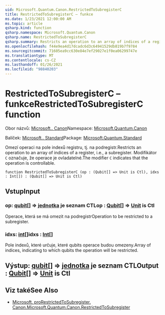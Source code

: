 ```yaml
---
uid: Microsoft.Quantum.Canon.RestrictedToSubregisterC
title: RestrictedToSubregisterC – funkce
ms.date: 1/23/2021 12:00:00 AM
ms.topic: article
qsharp.kind: function
qsharp.namespace: Microsoft.Quantum.Canon
qsharp.name: RestrictedToSubregisterC
qsharp.summary: Restricts an operation to an array of indices of a register, i.e., a subregister. The modifier `C` indicates that the operation is controllable.
ms.openlocfilehash: f44e9ea4d17dcadc6d3c64941529db819b7f9784
ms.sourcegitcommit: 71605ea9cc630e84e7ef29027e1f0ea06299747e
ms.translationtype: MT
ms.contentlocale: cs-CZ
ms.lasthandoff: 01/26/2021
ms.locfileid: "98840203"
---
```

# <a name="restrictedtosubregisterc-function"></a><span data-ttu-id="52abd-102">RestrictedToSubregisterC – funkce</span><span class="sxs-lookup"><span data-stu-id="52abd-102">RestrictedToSubregisterC function</span></span>

<span data-ttu-id="52abd-103">Obor názvů: [Microsoft.. Canon](xref:Microsoft.Quantum.Canon)</span><span class="sxs-lookup"><span data-stu-id="52abd-103">Namespace: [Microsoft.Quantum.Canon](xref:Microsoft.Quantum.Canon)</span></span>

<span data-ttu-id="52abd-104">Balíček: [Microsoft.. Standard](https://nuget.org/packages/Microsoft.Quantum.Standard)</span><span class="sxs-lookup"><span data-stu-id="52abd-104">Package: [Microsoft.Quantum.Standard](https://nuget.org/packages/Microsoft.Quantum.Standard)</span></span>


<span data-ttu-id="52abd-105">Omezí operaci na pole indexů registru, tj. na podregistr.</span><span class="sxs-lookup"><span data-stu-id="52abd-105">Restricts an operation to an array of indices of a register, i.e., a subregister.</span></span>
<span data-ttu-id="52abd-106">Modifikátor `C` označuje, že operace je ovladatelné.</span><span class="sxs-lookup"><span data-stu-id="52abd-106">The modifier `C` indicates that the operation is controllable.</span></span>

```qsharp
function RestrictedToSubregisterC (op : (Qubit[] => Unit is Ctl), idxs : Int[]) : (Qubit[] => Unit is Ctl)
```


## <a name="input"></a><span data-ttu-id="52abd-107">Vstup</span><span class="sxs-lookup"><span data-stu-id="52abd-107">Input</span></span>

### <a name="op--qubit--unit--is-ctl"></a><span data-ttu-id="52abd-108">op: [qubit](xref:microsoft.quantum.lang-ref.qubit)[] => [jednotka](xref:microsoft.quantum.lang-ref.unit)  je seznam CTL</span><span class="sxs-lookup"><span data-stu-id="52abd-108">op : [Qubit](xref:microsoft.quantum.lang-ref.qubit)[] => [Unit](xref:microsoft.quantum.lang-ref.unit)  is Ctl</span></span>

<span data-ttu-id="52abd-109">Operace, která se má omezit na podregistr</span><span class="sxs-lookup"><span data-stu-id="52abd-109">Operation to be restricted to a subregister.</span></span>


### <a name="idxs--int"></a><span data-ttu-id="52abd-110">idxs: [int](xref:microsoft.quantum.lang-ref.int)[]</span><span class="sxs-lookup"><span data-stu-id="52abd-110">idxs : [Int](xref:microsoft.quantum.lang-ref.int)[]</span></span>

<span data-ttu-id="52abd-111">Pole indexů, které určuje, které qubits operace budou omezeny.</span><span class="sxs-lookup"><span data-stu-id="52abd-111">Array of indices, indicating to which qubits the operation will be restricted.</span></span>



## <a name="output--qubit--unit--is-ctl"></a><span data-ttu-id="52abd-112">Výstup: [qubit](xref:microsoft.quantum.lang-ref.qubit)[] => [jednotka](xref:microsoft.quantum.lang-ref.unit)  je seznam CTL</span><span class="sxs-lookup"><span data-stu-id="52abd-112">Output : [Qubit](xref:microsoft.quantum.lang-ref.qubit)[] => [Unit](xref:microsoft.quantum.lang-ref.unit)  is Ctl</span></span>



## <a name="see-also"></a><span data-ttu-id="52abd-113">Viz také</span><span class="sxs-lookup"><span data-stu-id="52abd-113">See Also</span></span>

- [<span data-ttu-id="52abd-114">Microsoft. proRestrictedToSubregister. Canon.</span><span class="sxs-lookup"><span data-stu-id="52abd-114">Microsoft.Quantum.Canon.RestrictedToSubregister</span></span>](xref:Microsoft.Quantum.Canon.RestrictedToSubregister)